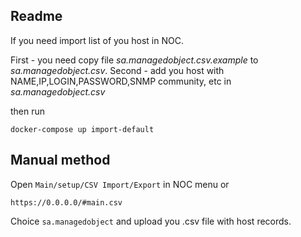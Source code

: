 Readme
-------

If you need import list of you host in NOC.
 
First - you need copy file
*sa.managedobject.csv.example* to *sa.managedobject.csv*. 
Second - add you host with NAME,IP,LOGIN,PASSWORD,SNMP community, etc in 
*sa.managedobject.csv*

then run 
~~~
docker-compose up import-default
~~~

Manual method
----
Open `Main/setup/CSV Import/Export` in NOC menu or

```djangourlpath
https://0.0.0.0/#main.csv
```

Choice `sa.managedobject` and upload you .csv file with host records. 
